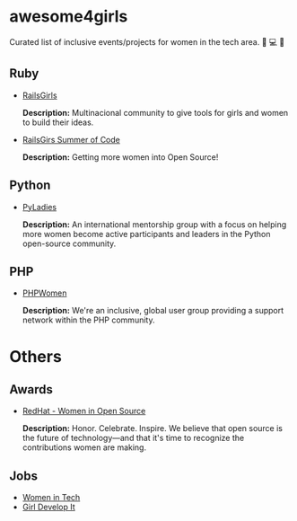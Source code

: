 # awesome4girls
Curated list of inclusive events/projects for women in the tech area. :rose: :computer: :gift_heart:

## Ruby
  - [RailsGirls](http://railsgirls.com/)
   
    **Description:** Multinacional community to give tools for girls and women to build their ideas.

  - [RailsGirs Summer of Code](http://railsgirlssummerofcode.org/)
     
    **Description:** Getting more women into Open Source!

## Python
  - [PyLadies](http://www.pyladies.com/)
 
    **Description:** An international mentorship group with a focus on helping more women become active participants and leaders in the Python open-source community.

## PHP
 - [PHPWomen](https://phpwomen.org/)
 
   **Description:** We're an inclusive, global user group providing a support network within the PHP community.

# Others
 
## Awards
  - [RedHat - Women in Open Source](https://www.redhat.com/en/about/women-in-open-source)
 
    **Description:** Honor. Celebrate. Inspire.
We believe that open source is the future of technology—and that it's time to recognize the contributions women are making.

## Jobs
  - [Women in Tech](http://www.womenintechnology.co.uk/)
  - [Girl Develop It](https://www.girldevelopit.com/)
